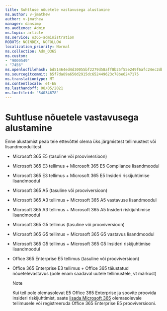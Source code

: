 ```yaml
---
title: Suhtluse nõuetele vastavusega alustamine
ms.author: v-jmathew
author: v-jmathew
manager: dansimp
ms.audience: Admin
ms.topic: article
ms.service: o365-administration
ROBOTS: NOINDEX, NOFOLLOW
localization_priority: Normal
ms.collection: Adm_O365
ms.custom:
- "9000549"
- "7456"
ms.openlocfilehash: bd51464ed4d30055bf2279d58aff8b25f55e249f6afc24ec2db227a1e9bdfbad
ms.sourcegitcommit: b5f7da89a650d2915dc652449623c78be6247175
ms.translationtype: MT
ms.contentlocale: et-EE
ms.lasthandoff: 08/05/2021
ms.locfileid: "54034678"
---
```

# <a name="get-started-with-communication-compliance"></a>Suhtluse nõuetele vastavusega alustamine

Enne alustamist peab teie ettevõttel olema üks järgmistest tellimustest või lisandmoodulitest.

* Microsoft 365 E5 (tasuline või prooviversioon)
* Microsoft 365 E3 tellimus + Microsoft 365 E5 Compliance lisandmoodul
* Microsoft 365 E3 tellimus + Microsoft 365 E5 Insideri riskijuhtimise lisandmoodul
* Microsoft 365 A5 (tasuline või prooviversioon)
* Microsoft 365 A3 tellimus + Microsoft 365 A5 vastavuse lisandmoodul
* Microsoft 365 A3 tellimus + Microsoft 365 A5 Insideri riskijuhtimise lisandmoodul
* Microsoft 365 G5 tellimus (tasuline või prooviversioon)
* Microsoft 365 G5 tellimus + Microsoft 365 G5 vastavus lisandmoodul
* Microsoft 365 G5 tellimus + Microsoft 365 G5 Insideri riskijuhtimise lisandmoodul
* Office 365 Enterprise E5 tellimus (tasuline või prooviversioon)
* Office 365 Enterprise E3 tellimus + Office 365 täiustatud nõuetelevastavus (pole enam saadaval uutele tellimustele, vt märkust)

    > [!NOTE]
    > Kui teil pole olemasolevat E5 Office 365 Enterprise ja soovite proovida insideri riskijuhtimist, saate [lisada Microsoft 365](https://go.microsoft.com/fwlink/?linkid=2130508) olemasolevale tellimusele või registreeruda Office 365 Enterprise E5 prooviversiooni.
